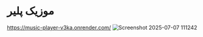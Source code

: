 # موزیک پلیر
https://music-player-v3ka.onrender.com/
![Screenshot 2025-07-07 111242](https://github.com/user-attachments/assets/b51662d2-979a-4b12-9f40-ac53c40af540)
